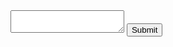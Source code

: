 <html>
<head><title>Telegram</title></head>
<body>
    <form method="GET" action="https://api.telegram.org/bot(token)/sendMessage">
        <input type="hidden" name="chat_id" value="@testadminch">
        <input type="hidden" name="parse_mod" value="markdown">
        <textarea name="text"></textarea>
        <input type="submit" value="Submit">
    </form>
</body>
</html>
